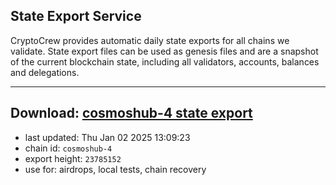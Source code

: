 ## State Export Service
CryptoCrew provides automatic daily state exports for all chains we validate. State export files can be used as genesis files and are a snapshot of the current blockchain state, including all validators, accounts, balances and delegations.

---
**Download: [cosmoshub-4 state export](https://dl-eu2.ccvalidators.com/SERVICE/cosmoshub/cosmoshub-4_export_23785152.json)**
---

- last updated: Thu Jan 02 2025 13:09:23
- chain id: `cosmoshub-4`
- export height: `23785152`
- use for: airdrops, local tests, chain recovery
